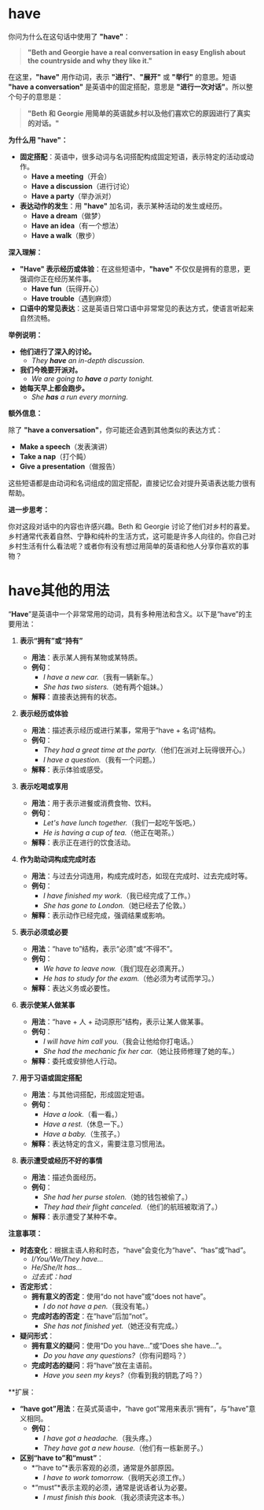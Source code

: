 # have
你问为什么在这句话中使用了 **"have"**：

> **"Beth and Georgie have a real conversation in easy English about the countryside and why they like it."**

在这里，**"have"** 用作动词，表示 **"进行"**、**"展开"** 或 **"举行"** 的意思。短语 **"have a conversation"** 是英语中的固定搭配，意思是 **"进行一次对话"**。所以整个句子的意思是：

> **"Beth 和 Georgie 用简单的英语就乡村以及他们喜欢它的原因进行了真实的对话。"**

**为什么用 "have"：**

- **固定搭配**：英语中，很多动词与名词搭配构成固定短语，表示特定的活动或动作。
  - **Have a meeting**（开会）
  - **Have a discussion**（进行讨论）
  - **Have a party**（举办派对）
- **表达动作的发生**：用 **"have"** 加名词，表示某种活动的发生或经历。
  - **Have a dream**（做梦）
  - **Have an idea**（有一个想法）
  - **Have a walk**（散步）

**深入理解：**

- **"Have" 表示经历或体验**：在这些短语中，**"have"** 不仅仅是拥有的意思，更强调你正在经历某件事。
  - **Have fun**（玩得开心）
  - **Have trouble**（遇到麻烦）
- **口语中的常见表达**：这是英语日常口语中非常常见的表达方式，使语言听起来自然流畅。

**举例说明：**

- **他们进行了深入的讨论。**
  - *They **have** an in-depth discussion.*
- **我们今晚要开派对。**
  - *We are going to **have** a party tonight.*
- **她每天早上都会跑步。**
  - *She **has** a run every morning.*

**额外信息：**

除了 **"have a conversation"**，你可能还会遇到其他类似的表达方式：

- **Make a speech**（发表演讲）
- **Take a nap**（打个盹）
- **Give a presentation**（做报告）

这些短语都是由动词和名词组成的固定搭配，直接记忆会对提升英语表达能力很有帮助。

**进一步思考：**

你对这段对话中的内容也许感兴趣。Beth 和 Georgie 讨论了他们对乡村的喜爱。乡村通常代表着自然、宁静和纯朴的生活方式，这可能是许多人向往的。你自己对乡村生活有什么看法呢？或者你有没有想过用简单的英语和他人分享你喜欢的事物？


# have其他的用法

“**Have**”是英语中一个非常常用的动词，具有多种用法和含义。以下是“have”的主要用法：

1. **表示“拥有”或“持有”**
   - **用法**：表示某人拥有某物或某特质。
   - **例句**：
     - *I have a new car.*（我有一辆新车。）
     - *She has two sisters.*（她有两个姐妹。）
   - **解释**：直接表达拥有的状态。

2. **表示经历或体验**
   - **用法**：描述表示经历或进行某事，常用于“have + 名词”结构。
   - **例句**：
     - *They had a great time at the party.*（他们在派对上玩得很开心。）
     - *I have a question.*（我有一个问题。）
   - **解释**：表示体验或感受。

3. **表示吃喝或享用**
   - **用法**：用于表示进餐或消费食物、饮料。
   - **例句**：
     - *Let's have lunch together.*（我们一起吃午饭吧。）
     - *He is having a cup of tea.*（他正在喝茶。）
   - **解释**：表示正在进行的饮食活动。

4. **作为助动词构成完成时态**
   - **用法**：与过去分词连用，构成完成时态，如现在完成时、过去完成时等。
   - **例句**：
     - *I have finished my work.*（我已经完成了工作。）
     - *She has gone to London.*（她已经去了伦敦。）
   - **解释**：表示动作已经完成，强调结果或影响。

5. **表示必须或必要**
   - **用法**：“have to”结构，表示“必须”或“不得不”。
   - **例句**：
     - *We have to leave now.*（我们现在必须离开。）
     - *He has to study for the exam.*（他必须为考试而学习。）
   - **解释**：表达义务或必要性。

6. **表示使某人做某事**
   - **用法**：“have + 人 + 动词原形”结构，表示让某人做某事。
   - **例句**：
     - *I will have him call you.*（我会让他给你打电话。）
     - *She had the mechanic fix her car.*（她让技师修理了她的车。）
   - **解释**：委托或安排他人行动。

7. **用于习语或固定搭配**
   - **用法**：与其他词搭配，形成固定短语。
   - **例句**：
     - *Have a look.*（看一看。）
     - *Have a rest.*（休息一下。）
     - *Have a baby.*（生孩子。）
   - **解释**：表达特定的含义，需要注意习惯用法。

8. **表示遭受或经历不好的事情**
   - **用法**：描述负面经历。
   - **例句**：
     - *She had her purse stolen.*（她的钱包被偷了。）
     - *They had their flight canceled.*（他们的航班被取消了。）
   - **解释**：表示遭受了某种不幸。

**注意事项：**

- **时态变化**：根据主语人称和时态，“have”会变化为“have”、“has”或“had”。
  - *I/You/We/They have...*
  - *He/She/It has...*
  - *过去式：had*
- **否定形式**：
  - **拥有意义的否定**：使用“do not have”或“does not have”。
    - *I do not have a pen.*（我没有笔。）
  - **完成时态的否定**：在“have”后加“not”。
    - *She has not finished yet.*（她还没有完成。）
- **疑问形式**：
  - **拥有意义的疑问**：使用“Do you have...”或“Does she have...”。
    - *Do you have any questions?*（你有问题吗？）
  - **完成时态的疑问**：将“have”放在主语前。
    - *Have you seen my keys?*（你看到我的钥匙了吗？）

**扩展：

- **“have got”用法**：在英式英语中，“have got”常用来表示“拥有”，与“have”意义相同。
  - **例句**：
    - *I have got a headache.*（我头疼。）
    - *They have got a new house.*（他们有一栋新房子。）
- **区别“have to”和“must”**：
  - *“have to”*表示客观的必须，通常是外部原因。
    - *I have to work tomorrow.*（我明天必须工作。）
  - *“must”*表示主观的必须，通常是说话者认为必要。
    - *I must finish this book.*（我必须读完这本书。）
